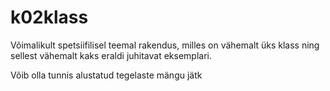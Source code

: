 # k02klass

Võimalikult spetsiifilisel teemal rakendus, milles on vähemalt üks klass ning sellest vähemalt kaks eraldi juhitavat eksemplari. 

Võib olla tunnis alustatud tegelaste mängu  jätk

